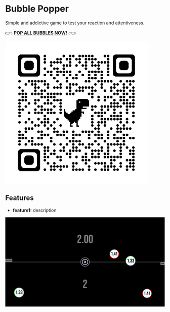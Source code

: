 # Bubble Popper
Simple and addictive game to test your reaction and attentiveness.

👉💧 **[POP ALL BUBBLES NOW!](https://bubblepopper.surge.sh/ "Run game in your browser right now!")** 💧👈

![qrcode](https://raw.githubusercontent.com/Shmobeny/game-bubble-popper/main/qrcode_bubblepopper.surge.sh.png "Try game on your phone ;)")

## Features
- **feature1:** description

![Gameplay Screenshot](https://raw.githubusercontent.com/Shmobeny/game-bubble-popper/main/public/assets/img/screenshots/Screenshot_4.png "Screenshot of gameplay :)")
